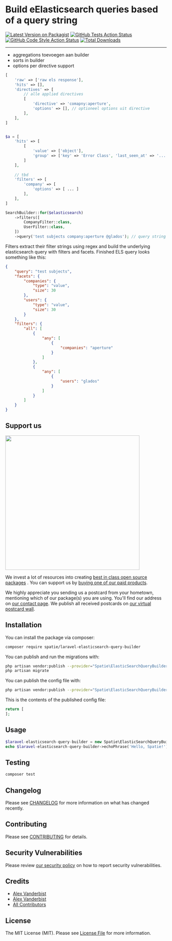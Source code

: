 # Build eElasticsearch queries based of a query string

[![Latest Version on Packagist](https://img.shields.io/packagist/v/spatie/laravel-elasticsearch-query-builder.svg?style=flat-square)](https://packagist.org/packages/spatie/laravel-elasticsearch-query-builder)
[![GitHub Tests Action Status](https://img.shields.io/github/workflow/status/spatie/laravel-elasticsearch-query-builder/run-tests?label=tests)](https://github.com/spatie/laravel-elasticsearch-query-builder/actions?query=workflow%3Arun-tests+branch%3Amaster)
[![GitHub Code Style Action Status](https://img.shields.io/github/workflow/status/spatie/laravel-elasticsearch-query-builder/Check%20&%20fix%20styling?label=code%20style)](https://github.com/spatie/laravel-elasticsearch-query-builder/actions?query=workflow%3A"Check+%26+fix+styling"+branch%3Amaster)
[![Total Downloads](https://img.shields.io/packagist/dt/spatie/laravel-elasticsearch-query-builder.svg?style=flat-square)](https://packagist.org/packages/spatie/laravel-elasticsearch-query-builder)

---

- aggregations toevoegen aan builder
- sorts in builder
- options per directive support


```php
[
    'raw' => ['raw els response'],
    'hits' => [],
    'directives' => [
        // alle applied directives
        [
            'directive' => 'comapny:aperture',
            'options' => [], // optioneel options uit directive
        ],
    ],
]


$a = [
    'hits' => [
        [
            'value' => ['object'],
            'group' => ['key' => 'Error Class', 'last_seen_at' => '...', '...'], // of null
        ]
    ],
    
    // tbd
    'filters' => [
        'company' => [
            'options' => [ ... ]
        ],
    ],
]
```


```php
SearchBuilder::for($elasticsearch)
    ->filters([
        CompanyFilter::class,
        UserFilter::class,
    ])  
    ->query('test subjects company:aperture @glados'); // query string can come from $request
```

Filters extract their filter strings using regex and build the underlying elasticsearch query with filters and
facets. Finished ELS query looks something like this:

```json
{
    "query": "test subjects",
    "facets": {
        "companies": {
            "type": "value",
            "size": 30
        },
        "users": {
            "type": "value",
            "size": 30
        }
    },
    "filters": {
        "all": [
            {
                "any": [
                    {
                        "companies": "aperture"
                    }
                ]
            },
            {
                "any": [
                    {
                        "users": "glados"
                    }
                ]
            }
        ]
    }
}


```

## Support us

[<img src="https://github-ads.s3.eu-central-1.amazonaws.com/laravel-elasticsearch-query-builder.jpg?t=1" width="419px" />](https://spatie.be/github-ad-click/laravel-elasticsearch-query-builder)

We invest a lot of resources into creating [best in class open source packages](https://spatie.be/open-source)
. You can support us by [buying one of our paid products](https://spatie.be/open-source/support-us).

We highly appreciate you sending us a postcard from your hometown, mentioning which of our package(s) you are
using. You'll find our address on [our contact page](https://spatie.be/about-us). We publish all received
postcards on [our virtual postcard wall](https://spatie.be/open-source/postcards).

## Installation

You can install the package via composer:

```bash
composer require spatie/laravel-elasticsearch-query-builder
```

You can publish and run the migrations with:

```bash
php artisan vendor:publish --provider="Spatie\ElasticSearchQueryBuilder\ElasticSearchQueryBuilderServiceProvider" --tag="laravel-elasticsearch-query-builder-migrations"
php artisan migrate
```

You can publish the config file with:

```bash
php artisan vendor:publish --provider="Spatie\ElasticSearchQueryBuilder\ElasticSearchQueryBuilderServiceProvider" --tag="laravel-elasticsearch-query-builder-config"
```

This is the contents of the published config file:

```php
return [
];
```

## Usage

```php
$laravel-elasticsearch-query-builder = new Spatie\ElasticSearchQueryBuilder();
echo $laravel-elasticsearch-query-builder->echoPhrase('Hello, Spatie!');
```

## Testing

```bash
composer test
```

## Changelog

Please see [CHANGELOG](CHANGELOG.md) for more information on what has changed recently.

## Contributing

Please see [CONTRIBUTING](.github/CONTRIBUTING.md) for details.

## Security Vulnerabilities

Please review [our security policy](../../security/policy) on how to report security vulnerabilities.

## Credits

- [Alex Vanderbist](https://github.com/AlexVanderbist)
- [Alex Vanderbist](https://github.com/rubenvanassche)
- [All Contributors](../../contributors)

## License

The MIT License (MIT). Please see [License File](LICENSE.md) for more information.
